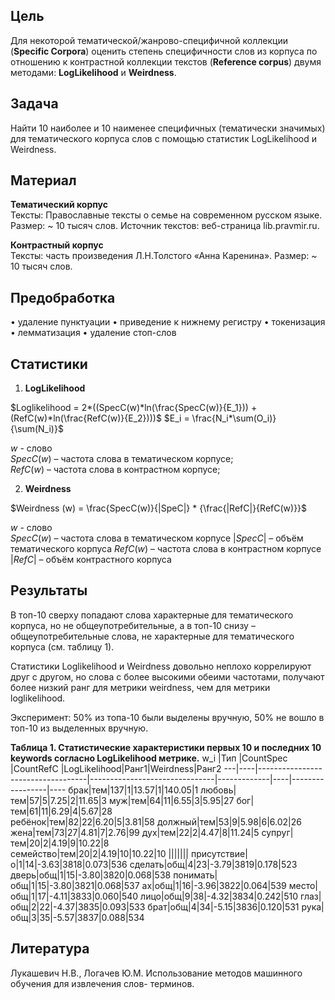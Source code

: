 ## Цель
Для некоторой тематической/жанрово-специфичной коллекции (**Specific Corpora**) оценить степень специфичности слов из корпуса по отношению к контрастной коллекции текстов (**Reference corpus**) двумя методами: **LogLikelihood** и **Weirdness**.

## Задача
Найти 10 наиболее и 10 наименее специфичных (тематически значимых) для тематического корпуса слов с помощью статистик LogLikelihood и Weirdness.

## Материал

**Тематический корпус**  
Тексты: Православные тексты о семье на современном русском языке.
Размер: ~ 10 тысяч слов.
Источник текстов: веб-страница lib.pravmir.ru.

**Контрастный корпус**  
Тексты: часть произведения Л.Н.Толстого «Анна Каренина».
Размер: ~ 10 тысяч слов.

## Предобработка

•	удаление пунктуации
•	приведение к нижнему регистру
•	токенизация
•	лемматизация
•	удаление стоп-слов

## Статистики
1) **LogLikelihood**

$Loglikelihood = 2*((SpecC(w)*ln(\frac{SpecC(w)}{E_1})) + (RefC(w)*ln(\frac{RefC(w)}{E_2})))$
$E_i = \frac{N_i*\sum(O_i)}{\sum(N_i)}$

$w$ - слово  
$SpecC(w)$ –  частота слова в тематическом корпусе;    
$RefC(w)$ –  частота слова в контрастном корпусе;  

2) **Weirdness**

$Weirdness (w) =  \frac{SpecC(w)}{|SpeC|} * {\frac{|RefC|}{RefC(w)}}$

$w$ - слово  
$SpecC(w)$ –  частота слова в тематическом корпусе
$|SpecC|$ – объём тематического корпуса
$RefC(w)$ –  частота слова в контрастном корпусе
$|RefC|$ – объём контрастного корпуса

## Результаты

В топ-10 сверху попадают слова характерные для тематического корпуса, но не общеупотребительные, а в топ-10 снизу – общеупотребительные слова, не характерные для тематического корпуса (см. таблицу 1).

Статистики Loglikelihood и Weirdness довольно неплохо коррелируют друг с другом, но слова с более высокими обеими частотами, получают более низкий ранг для метрики weirdness, чем для метрики loglikelihood.

Эксперимент: 50% из топа-10 были выделены вручную, 50% не вошло в топ-10 из выделенных вручную.

**Таблица 1. Статистические характеристики первых 10 и последних 10 keywords согласно LogLikelihood метрике.**
w_i |Тип |CountSpec |CountRefC |LogLikelihood|Ранг1|Weirdness|Ранг2
---|----|-----------------------------------|-------------------------------|-------------|----|-----------------|----
брак|тем|137|1|13.57|1|140.05|1	
любовь|тем|57|5|7.25|2|11.65|3
муж|тем|64|11|6.55|3|5.95|27
бог|тем|61|11|6.29|4|5.67|28	
ребёнок|тем|82|22|6.20|5|3.81|58
должный|тем|53|9|5.98|6|6.02|26
жена|тем|73|27|4.81|7|2.76|99
дух|тем|22|2|4.47|8|11.24|5	
супруг|тем|20|2|4.19|9|10.22|8	
семейство|тем|20|2|4.19|10|10.22|10
|||||||
присутствие|о|1|14|-3.63|3818|0.073|536
сделать|общ|4|23|-3.79|3819|0.178|523
дверь|общ|1|15|-3.80|3820|0.068|538
понимать|общ|1|15|-3.80|3821|0.068|537
ах|общ|1|16|-3.96|3822|0.064|539
место|общ|1|17|-4.11|3833|0.060|540
лицо|общ|9|38|-4.32|3834|0.242|510
глаз|общ|2|22|-4.37|3835|0.093|533
брат|общ|4|34|-5.15|3836|0.120|531
рука|общ|3|35|-5.57|3837|0.088|534

## Литература
Лукашевич Н.В., Логачев Ю.М. Использование методов машинного обучения для извлечения слов- терминов. 
